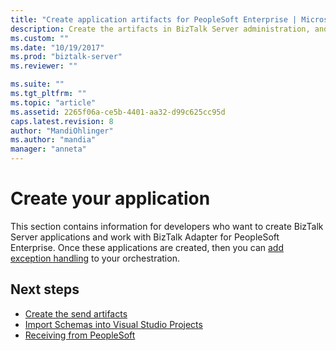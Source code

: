 ```yaml
---
title: "Create application artifacts for PeopleSoft Enterprise | Microsoft Docs"
description: Create the artifacts in BizTalk Server administration, and in Visual Studio to use the BizTalk Adapter for PeopleSoft Enterprise in BizTalk Server
ms.custom: ""
ms.date: "10/19/2017"
ms.prod: "biztalk-server"
ms.reviewer: ""

ms.suite: ""
ms.tgt_pltfrm: ""
ms.topic: "article"
ms.assetid: 2265f06a-ce5b-4401-aa32-d99c625cc95d
caps.latest.revision: 8
author: "MandiOhlinger"
ms.author: "mandia"
manager: "anneta"
---
```


# Create your application
This section contains information for developers who want to create BizTalk Server applications and work with BizTalk Adapter for PeopleSoft Enterprise. Once these applications are created, then you can [add exception handling](../core/using-biztalk-server-exception-handling2.md) to your orchestration. 


## Next steps
  
-   [Create the send artifacts](../core/creating-peoplesoft-send-handlers.md)  
-   [Import Schemas into Visual Studio Projects](../core/importing-peoplesoft-schemas-into-biztalk-server-projects.md)  
-   [Receiving from PeopleSoft](../core/receiving-from-peoplesoft.md)